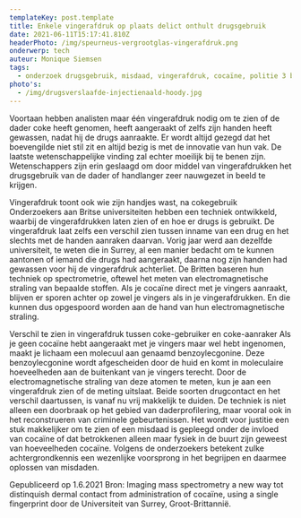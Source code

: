 ```yaml
---
templateKey: post.template
title: Enkele vingerafdruk op plaats delict onthult drugsgebruik
date: 2021-06-11T15:17:41.810Z
headerPhoto: /img/speurneus-vergrootglas-vingerafdruk.png
onderwerp: tech
auteur: Monique Siemsen
tags:
  - onderzoek drugsgebruik, misdaad, vingerafdruk, cocaïne, politie 3 bijlagen
photo's:
  - /img/drugsverslaafde-injectienaald-hoody.jpg
---
```

Voortaan hebben analisten maar één vingerafdruk nodig om te zien of de dader coke heeft
genomen, heeft aangeraakt of zelfs zijn handen heeft gewassen, nadat hij de drugs
aanraakte.
Er wordt altijd gezegd dat het boevengilde niet stil zit en altijd bezig is met de innovatie
van hun vak. De laatste wetenschappelijke vinding zal echter moeilijk bij te benen zijn.
Wetenschappers zijn erin geslaagd om door middel van vingerafdrukken het drugsgebruik
van de dader of handlanger zeer nauwgezet in beeld te krijgen.

Vingerafdruk toont ook wie zijn handjes wast, na cokegebruik
Onderzoekers aan Britse universiteiten hebben een techniek ontwikkeld, waarbij de
vingerafdrukken laten zien of en hoe er drugs is gebruikt. De vingerafdruk laat zelfs een
verschil zien tussen inname van een drug en het slechts met de handen aanraken
daarvan. Vorig jaar werd aan dezelfde universiteit, te weten die in Surrey, al een manier
bedacht om te kunnen aantonen of iemand die drugs had aangeraakt, daarna nog zijn
handen had gewassen voor hij de vingerafdruk achterliet.
De Britten baseren hun techniek op spectrometrie, oftewel het meten van
electromagnetische straling van bepaalde stoffen. Als je cocaïne direct met je vingers
aanraakt, blijven er sporen achter op zowel je vingers als in je vingerafdrukken. En die
kunnen dus opgespoord worden aan de hand van hun electromagnetische straling.

Verschil te zien in vingerafdruk tussen coke-gebruiker en coke-aanraker
Als je geen cocaïne hebt aangeraakt met je vingers maar wel hebt ingenomen, maakt je
lichaam een molecuul aan genaamd benzoylecgonine. Deze benzoylecgonine wordt
afgescheiden door de huid en komt in moleculaire hoeveelheden aan de buitenkant van je
vingers terecht. Door de electromagnetische straling van deze atomen te meten, kun je
aan een vingerafdruk zien of de meting uitslaat. Beide soorten drugcontact en het verschil
daartussen, is vanaf nu vrij makkelijk te duiden.
De techniek is niet alleen een doorbraak op het gebied van daderprofilering, maar vooral
ook in het reconstrueren van criminele gebeurtenissen. Het wordt voor justitie een stuk
makkelijker om te zien of een misdaad is gepleegd onder de invloed van cocaïne of dat
betrokkenen alleen maar fysiek in de buurt zijn geweest van hoeveelheden cocaïne.
Volgens de onderzoekers betekent zulke achtergrondkennis een wezenlijke voorsprong in
het begrijpen en daarmee oplossen van misdaden.

Gepubliceerd op 1.6.2021
Bron: Imaging mass spectrometry a new way tot distinquish dermal contact from administration of
cocaïne, using a single fingerprint door de Universiteit van Surrey, Groot-Brittannië.